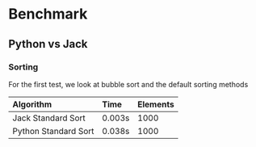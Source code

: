 # Benchmark 
## Python vs Jack

### Sorting
For the first test, we look at bubble sort and the default sorting methods

| Algorithm | Time | Elements
| :--- | :--- | :--- |  
Jack Standard Sort | 0.003s | 1000 |
Python Standard Sort | 0.038s | 1000 |

